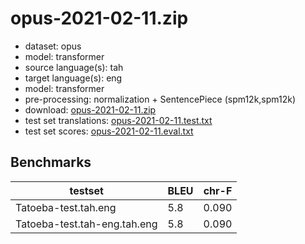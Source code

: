 # opus-2021-02-11.zip

* dataset: opus
* model: transformer
* source language(s): tah
* target language(s): eng
* model: transformer
* pre-processing: normalization + SentencePiece (spm12k,spm12k)
* download: [opus-2021-02-11.zip](https://object.pouta.csc.fi/Tatoeba-MT-models/tah-eng/opus-2021-02-11.zip)
* test set translations: [opus-2021-02-11.test.txt](https://object.pouta.csc.fi/Tatoeba-MT-models/tah-eng/opus-2021-02-11.test.txt)
* test set scores: [opus-2021-02-11.eval.txt](https://object.pouta.csc.fi/Tatoeba-MT-models/tah-eng/opus-2021-02-11.eval.txt)

## Benchmarks

| testset               | BLEU  | chr-F |
|-----------------------|-------|-------|
| Tatoeba-test.tah.eng 	| 5.8 	| 0.090 |
| Tatoeba-test.tah-eng.tah.eng 	| 5.8 	| 0.090 |

